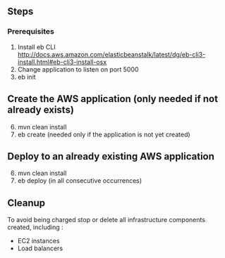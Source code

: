 ## Steps
### Prerequisites 
1. Install eb CLI http://docs.aws.amazon.com/elasticbeanstalk/latest/dg/eb-cli3-install.html#eb-cli3-install-osx
2. Change application to listen on port 5000
3. eb init

## Create the AWS application (only needed if not already exists)
6. mvn clean install
5. eb create (needed only if the application is not yet created)

## Deploy to an already existing AWS application
6. mvn clean install
6. eb deploy (in all consecutive occurrences)

## Cleanup
To avoid being charged stop or delete all infrastructure components created, including :
- EC2 instances
- Load balancers
